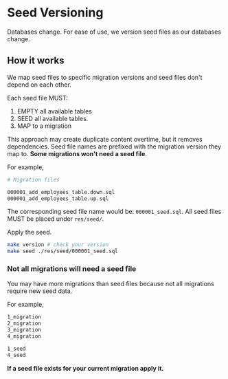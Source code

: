 # Seed Versioning

Databases change. For ease of use, we version seed files as our databases change.

## How it works

We map seed files to specific migration versions and seed files don't depend on each other. 

Each seed file MUST:

1) EMPTY all available tables
2) SEED all available tables.
3) MAP to a migration

This approach may create duplicate content overtime, but it removes dependencies. 
Seed file names are prefixed with the migration version they map to. __Some migrations won't need a seed file__.

For example,
```bash
# Migration files

000001_add_employees_table.down.sql
000001_add_employees_table.up.sql
```
The corresponding seed file name would be: `000001_seed.sql`. All seed files MUST be placed under `res/seed/`.

Apply the seed.

```bash
make version # check your version
make seed ./res/seed/000001_seed.sql
```

### Not all migrations will need a seed file

You may have more migrations than seed files because not all migrations require new seed data. 

For example,
```bash
1_migration 
2_migration
3_migration
4_migration

1_seed 
4_seed
```

__If a seed file exists for your current migration apply it.__

